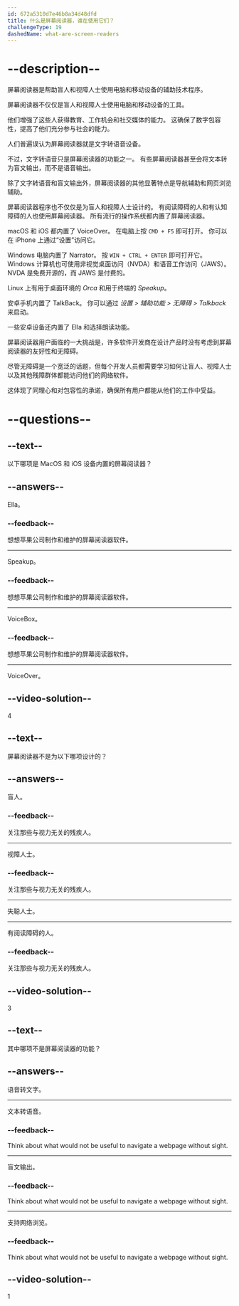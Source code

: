 ```yaml
---
id: 672a5310d7e46b8a34d48dfd
title: 什么是屏幕阅读器，谁在使用它们？
challengeType: 19
dashedName: what-are-screen-readers
---
```


# --description--

屏幕阅读器是帮助盲人和视障人士使用电脑和移动设备的辅助技术程序。

屏幕阅读器不仅仅是盲人和视障人士使用电脑和移动设备的工具。

他们增强了这些人获得教育、工作机会和社交媒体的能力。 这确保了数字包容性，提高了他们充分参与社会的能力。

人们普遍误认为屏幕阅读器就是文字转语音设备。

不过，文字转语音只是屏幕阅读器的功能之一。 有些屏幕阅读器甚至会将文本转为盲文输出，而不是语音输出。

除了文字转语音和盲文输出外，屏幕阅读器的其他显著特点是导航辅助和网页浏览辅助。

屏幕阅读器程序也不仅仅是为盲人和视障人士设计的。 有阅读障碍的人和有认知障碍的人也使用屏幕阅读器。 所有流行的操作系统都内置了屏幕阅读器。

macOS 和 iOS 都内置了 VoiceOver。 在电脑上按 `CMD + F5` 即可打开。 你可以在 iPhone 上通过“设置”访问它。

Windows 电脑内置了 Narrator。 按 `WIN + CTRL + ENTER` 即可打开它。 Windows 计算机也可使用非视觉桌面访问（NVDA）和语音工作访问（JAWS）。 NVDA 是免费开源的，而 JAWS 是付费的。

Linux 上有用于桌面环境的 _Orca_ 和用于终端的 _Speakup_。

安卓手机内置了 TalkBack。 你可以通过 _设置 > 辅助功能 > 无障碍 > Talkback_ 来启动。

一些安卓设备还内置了 Ella 和选择朗读功能。

屏幕阅读器用户面临的一大挑战是，许多软件开发商在设计产品时没有考虑到屏幕阅读器的友好性和无障碍。

尽管无障碍是一个宽泛的话题，但每个开发人员都需要学习如何让盲人、视障人士以及其他残障群体都能访问他们的网络软件。

这体现了同理心和对包容性的承诺，确保所有用户都能从他们的工作中受益。

# --questions--

## --text--

以下哪项是 MacOS 和 iOS 设备内置的屏幕阅读器？

## --answers--

Ella。

### --feedback--

想想苹果公司制作和维护的屏幕阅读器软件。

---

Speakup。

### --feedback--

想想苹果公司制作和维护的屏幕阅读器软件。

---

VoiceBox。

### --feedback--

想想苹果公司制作和维护的屏幕阅读器软件。

---

VoiceOver。

## --video-solution--

4

## --text--

屏幕阅读器不是为以下哪项设计的？

## --answers--

盲人。

### --feedback--

关注那些与视力无关的残疾人。

---

视障人士。

### --feedback--

关注那些与视力无关的残疾人。

---

失聪人士。

---

有阅读障碍的人。

### --feedback--

关注那些与视力无关的残疾人。

## --video-solution--

3

## --text--

其中哪项不是屏幕阅读器的功能？

## --answers--

语音转文字。

---

文本转语音。

### --feedback--

Think about what would not be useful to navigate a webpage without sight.

---

盲文输出。

### --feedback--

Think about what would not be useful to navigate a webpage without sight.

---

支持网络浏览。

### --feedback--

Think about what would not be useful to navigate a webpage without sight.

## --video-solution--

1
